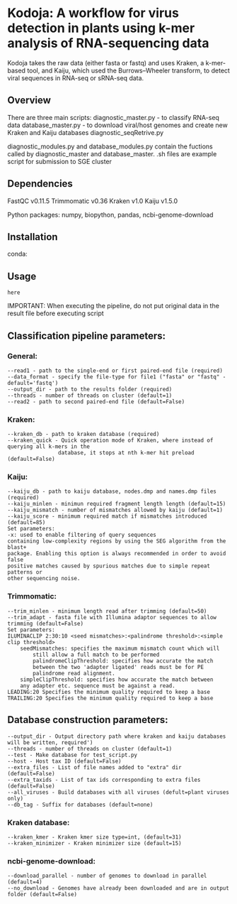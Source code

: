 # Kodoja: A workflow for virus detection in plants using k-mer analysis of RNA-sequencing data

Kodoja takes the raw data (either fasta or fastq) and uses Kraken, a k-mer-based tool,
and Kaiju, which used the Burrows–Wheeler transform, to detect viral sequences in RNA-seq or sRNA-seq data.

## Overview
There are three main scripts:
diagnostic_master.py - to classify RNA-seq data
database_master.py - to download viral/host genomes and create new Kraken and Kaiju databases
diagnostic_seqRetrive.py

diagnostic_modules.py and database_modules.py contain the fuctions called by diagnostic_master and database_master.
.sh files are example script for submission to SGE cluster

## Dependencies
FastQC v0.11.5
Trimmomatic v0.36
Kraken v1.0
Kaiju v1.5.0

Python packages: numpy, biopython, pandas, ncbi-genome-download

## Installation
conda:

## Usage
```
here
```

IMPORTANT: When executing the pipeline, do not put original data in the result
file before executing script


## Classification pipeline parameters:
### General:
    --read1 - path to the single-end or first paired-end file (required)
    --data_format - specify the file-type for file1 ("fasta" or "fastq" - default='fastq')
    --output_dir - path to the results folder (required)
    --threads - number of threads on cluster (default=1)
    --read2 - path to second paired-end file (default=False)

### Kraken:
    --kraken_db - path to kraken database (required)
    --kraken_quick - Quick operation mode of Kraken, where instead of querying all k-mers in the
                    database, it stops at nth k-mer hit preload (default=False)
### Kaiju:
    --kaiju_db - path to kaiju database, nodes.dmp and names.dmp files (required)
    --kaiju_minlen - minimun required fragment length length (default=15)
    --kaiju_mismatch - number of mismatches allowed by kaiju (default=1)
    --kaiju_score - minimum required match if mismatches introduced (default=85)
    Set parameters:
    -x: used to enable filtering of query sequences
    containing low-complexity regions by using the SEG algorithm from the blast+
    package. Enabling this option is always recommended in order to avoid false
    positive matches caused by spurious matches due to simple repeat patterns or
    other sequencing noise.

### Trimmomatic:
    --trim_minlen - minimum length read after trimming (default=50)
    --trim_adapt - fasta file with Illumina adaptor sequences to allow trimming (default=False)
    Set parameters:
    ILUMINACLIP 2:30:10 <seed mismatches>:<palindrome threshold>:<simple clip threshold>
		seedMismatches: specifies the maximum mismatch count which will
			still allow a full match to be performed
    		palindromeClipThreshold: specifies how accurate the match
			between the two 'adapter ligated' reads must be for PE
			palindrome read alignment.
		simpleClipThreshold: specifies how accurate the match between
		any adapter etc. sequence must be against a read.
    LEADING:20 Specifies the minimum quality required to keep a base
    TRAILING:20 Specifies the minimum quality required to keep a base

## Database construction parameters:
    --output_dir - Output directory path where kraken and kaiju databases will be written, required')
    --threads - number of threads on cluster (default=1)
    --test - Make database for test_script.py
    --host - Host tax ID (default=False)
    --extra_files - List of file names added to "extra" dir (default=False)
    --extra_taxids - List of tax ids corresponding to extra files (default=False)
    --all_viruses - Build databases with all viruses (defult=plant viruses only)
    --db_tag - Suffix for databases (default=none)

### Kraken database:
    --kraken_kmer - Kraken kmer size type=int, (default=31)
    --kraken_minimizer - Kraken minimizer size (default=15)

### ncbi-genome-download:
    --download_parallel - number of genomes to download in parallel (default=4)
    --no_download - Genomes have already been downloaded and are in output folder (default=False)




